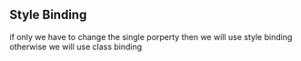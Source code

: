 ## Style Binding

if only we have to change the single porperty then we will use style binding 
otherwise we will use class binding